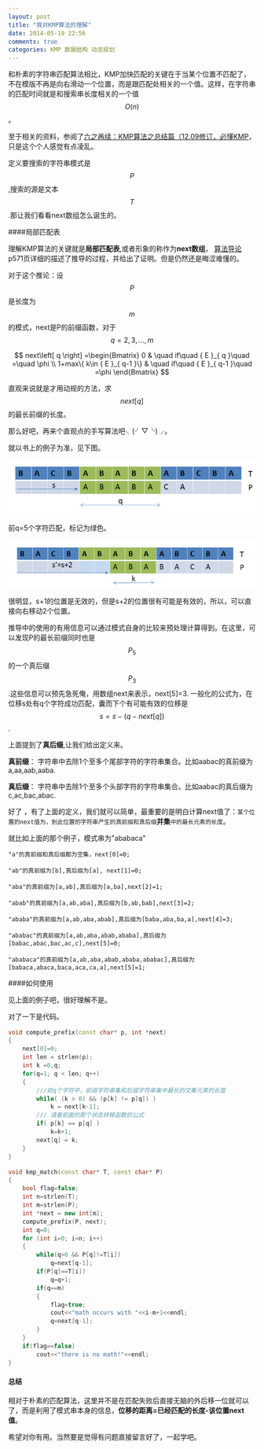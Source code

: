 ```yaml
---
layout: post
title: "我对KMP算法的理解"
date: 2014-05-19 22:56
comments: true
categories: KMP 数据结构 动态规划
---
```



和朴素的字符串匹配算法相比，KMP加快匹配的关键在于当某个位置不匹配了，不在模版不再是向右滑动一个位置，而是跟匹配处相关的一个值。这样，在字符串的匹配时间就是和搜索串长度相关的一个值$$O(n)$$。

至于相关的资料，参阅了[六之再续：KMP算法之总结篇（12.09修订，必懂KMP](http://blog.csdn.net/v_july_v/article/details/7041827)，只是这个个人感觉有点凌乱。

定义要搜索的字符串模式是$$P$$,搜索的源是文本$$T$$.那让我们看看next数组怎么诞生的。

####局部匹配表

理解KMP算法的关键就是**局部匹配表**,或者形象的称作为**next数组**，
[算法导论](http://book.douban.com/subject/1885170/)p571页详细的描述了推导的过程，并给出了证明。但是仍然还是晦涩难懂的。

对于这个推论：设$$P$$是长度为$$m$$的模式，next是P的前缀函数，对于$$q=2,3,...,m$$

$$
next\left[ q \right] =\begin{Bmatrix} 0 & \quad if\quad { E }_{ q }\quad =\quad \phi  \\ 1+max\{ k\in { E }_{ q-1 }\}  & \quad if\quad { E }_{ q-1 }\quad =\phi  \end{Bmatrix}
$$

直观来说就是才用动规的方法，求$$next\left[ q \right]$$的最长前缀的长度。

那么好吧，再来个直观点的手写算法吧╮(╯▽╰)╭。

就以书上的例子为准，见下图。

![a)](https://github.com/aluenkinglee/aluenkinglee.github.io/blob/source/source/images/2014-05-19-my-understanding-about-kmp/1.png?raw=true "a)")


前q=5个字符匹配，标记为绿色。

![b)](https://github.com/aluenkinglee/aluenkinglee.github.io/blob/source/source/images/2014-05-19-my-understanding-about-kmp/2.png?raw=true "b)")

很明显，s+1的位置是无效的，但是s+2的位置很有可能是有效的，所以，可以直接向右移动2个位置。

推导中的使用的有用信息可以通过模式自身的比较来预处理计算得到。在这里，可以发现P的最长前缀同时也是$$P_5$$的一个真后缀$$P_3$$.这些信息可以预先急死俺，用数组next来表示，next[5]=3. 一般化的公式为，在位移s处有q个字符成功匹配，囊而下个有可能有效的位移是$$s=s-(q-next[q])$$.

上面提到了**真后缀**,让我们给出定义来。

**真前缀**： 字符串中去除1个至多个尾部字符的字符串集合。比如aabac的真前缀为a,aa,aab,aaba.

**真后缀**： 字符串中去除1个至多个头部字符的字符串集合。比如aabac的真后缀为c,ac,bac,abac.

好了 ，有了上面的定义，我们就可以简单，最重要的是明白计算next值了：`某个位置的next值为，到此位置的字符串产生的真前缀和真后缀`**并集**`中的最长元素的长度`。

就比如上面的那个例子，模式串为"ababaca"

```text
"a"的真前缀和真后缀都为空集，next[0]=0;

"ab"的真前缀为[b],真后缀为[a], next[1]=0;

"aba"的真前缀为[a,ab],真后缀为[a,ba],next[2]=1;

"abab"的真前缀为[a,ab,aba],真后缀为[b,ab,bab],next[3]=2;

"ababa"的真前缀为[a,ab,aba,abab],真后缀为[baba,aba,ba,a],next[4]=3;

"ababac"的真前缀为[a,ab,aba,abab,ababa],真后缀为[babac,abac,bac,ac,c],next[5]=0;

"ababaca"的真前缀为[a,ab,aba,abab,ababa,ababac],真后缀为[babaca,abaca,baca,aca,ca,a],next[5]=1;
```

####如何使用

见上面的例子吧，很好理解不是。

对了一下是代码。

```cpp
void compute_prefix(const char* p, int *next)
{
    next[0]=0;
    int len = strlen(p);
    int k =0,q;
    for(q=1; q < len; q++)
    {
        ///前q个字符中，前缀字符串集和后缀字符串集中最长的交集元素的长度
        while( (k > 0) && (p[k] != p[q]) )
            k = next[k-1];
        /// 请看前面的那个状态转移函数的公式
        if( p[k] == p[q] )
            k=k+1;
        next[q] = k;
    }
}
```

```cpp
void kmp_match(const char* T, const char* P)
{
    bool flag=false;
    int n=strlen(T);
    int m=strlen(P);
    int *next = new int[m];
    compute_prefix(P, next);
    int q=0;
    for (int i=0; i<n; i++)
    {
        while(q>0 && P[q]!=T[i])
            q=next[q-1];
        if(P[q]==T[i])
            q=q+1;
        if(q==m)
        {
            flag=true;
            cout<<"math occurs with "<<i-m+1<<endl;
            q=next[q-1];
        }
    }
    if(flag==false)
        cout<<"there is no math!"<<endl;
}
```

#### 总结

相对于朴素的匹配算法，这里并不是在匹配失败后直接无脑的外后移一位就可以了，而是利用了模式串本身的信息，**位移的距离=已经匹配的长度-该位置next值**。

希望对你有用。当然要是觉得有问题直接留言好了，一起学吧。